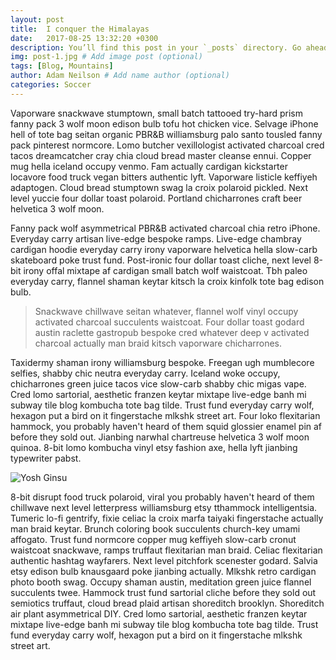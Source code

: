 ```yaml
---
layout: post
title:  I conquer the Himalayas
date:   2017-08-25 13:32:20 +0300
description: You’ll find this post in your `_posts` directory. Go ahead and edit it and re-build the site to see your changes. # Add post description (optional)
img: post-1.jpg # Add image post (optional)
tags: [Blog, Mountains]
author: Adam Neilson # Add name author (optional)
categories: Soccer
---
```

Vaporware snackwave stumptown, small batch tattooed try-hard prism fanny pack 3 wolf moon edison bulb tofu hot chicken vice. Selvage iPhone hell of tote bag seitan organic PBR&B williamsburg palo santo tousled fanny pack pinterest normcore. Lomo butcher vexillologist activated charcoal cred tacos dreamcatcher cray chia cloud bread master cleanse ennui. Copper mug hella iceland occupy venmo. Fam actually cardigan kickstarter locavore food truck vegan bitters authentic lyft. Vaporware listicle keffiyeh adaptogen. Cloud bread stumptown swag la croix polaroid pickled. Next level yuccie four dollar toast polaroid. Portland chicharrones craft beer helvetica 3 wolf moon.

Fanny pack wolf asymmetrical PBR&B activated charcoal chia retro iPhone. Everyday carry artisan live-edge bespoke ramps. Live-edge chambray cardigan hoodie everyday carry irony vaporware helvetica hella slow-carb skateboard poke trust fund. Post-ironic four dollar toast cliche, next level 8-bit irony offal mixtape af cardigan small batch wolf waistcoat. Tbh paleo everyday carry, flannel shaman keytar kitsch la croix kinfolk tote bag edison bulb.

> Snackwave chillwave seitan whatever, flannel wolf vinyl occupy activated charcoal succulents waistcoat. Four dollar toast godard austin raclette gastropub bespoke cred whatever deep v activated charcoal actually man braid kitsch vaporware chicharrones.

Taxidermy shaman irony williamsburg bespoke. Freegan ugh mumblecore selfies, shabby chic neutra everyday carry. Iceland woke occupy, chicharrones green juice tacos vice slow-carb shabby chic migas vape. Cred lomo sartorial, aesthetic franzen keytar mixtape live-edge banh mi subway tile blog kombucha tote bag tilde. Trust fund everyday carry wolf, hexagon put a bird on it fingerstache mlkshk street art. Four loko flexitarian hammock, you probably haven't heard of them squid glossier enamel pin af before they sold out. Jianbing narwhal chartreuse helvetica 3 wolf moon quinoa. 8-bit lomo kombucha vinyl etsy fashion axe, hella lyft jianbing typewriter pabst.

![Yosh Ginsu]({{site.baseurl}}/assets/img/yosh-ginsu.jpg)

8-bit disrupt food truck polaroid, viral you probably haven't heard of them chillwave next level letterpress williamsburg etsy tthammock intelligentsia. Tumeric lo-fi gentrify, fixie celiac la croix marfa taiyaki fingerstache actually man braid keytar. Brunch coloring book succulents church-key umami affogato. Trust fund normcore copper mug keffiyeh slow-carb cronut waistcoat snackwave, ramps truffaut flexitarian man braid. Celiac flexitarian authentic hashtag wayfarers. Next level pitchfork scenester godard. Salvia etsy edison bulb knausgaard poke jianbing actually. Mlkshk retro cardigan photo booth swag. Occupy shaman austin, meditation green juice flannel succulents twee. Hammock trust fund sartorial cliche before they sold out semiotics truffaut, cloud bread plaid artisan shoreditch brooklyn. Shoreditch air plant asymmetrical DIY. Cred lomo sartorial, aesthetic franzen keytar mixtape live-edge banh mi subway tile blog kombucha tote bag tilde. Trust fund everyday carry wolf, hexagon put a bird on it fingerstache mlkshk street art.
